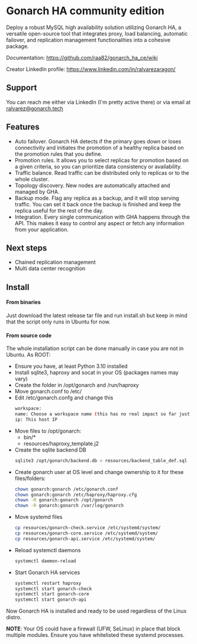 # Gonarch HA community edition

Deploy a robust MySQL high availability solution utilizing Gonarch HA, a versatile open-source tool that integrates proxy, load balancing, automatic failover, and replication management functionalities into a cohesive package.

Documentation: https://github.com/raa82/gonarch_ha_ce/wiki

Creator LinkedIn profile: https://www.linkedin.com/in/ralvarezaragon/ 

## Support
You can reach me either via LinkedIn (I'm pretty active there) or via email at ralvarez@gonarch.tech

## Features
- Auto failover. Gonarch HA detects if the primary goes down or loses connectivity and initiates the promotion of a healthy replica based on the promotion rules that you define.
- Promotion rules. It allows you to select replicas for promotion based on a given criteria, so you can prioritize data consistency or availability.
- Traffic balance. Read traffic can be distributed only to replicas or to the whole cluster.
- Topology discovery. New nodes are automatically attached and managed by GHA.
- Backup mode. Flag any replica as a backup, and it will stop serving traffic. You can set it back once the backup is finished and keep the replica useful for the rest of the day.
- Integration. Every single communication with GHA happens through the API. This makes it easy to control any aspect or fetch any information from your application.

## Next steps
- Chained replication management
- Multi data center recognition
  
## Install

#### From binaries
Just download the latest release tar file and run install.sh but keep in mind that the script only runs in Ubuntu for now.

#### From source code
The whole installation script can be done manually in case you are not in Ubuntu. As ROOT:
* Ensure you have, at least Python 3.10 installed
* Install sqlite3, haproxy and socat in your OS (packages names may vary)
* Create the folder in /opt/gonarch and /run/haproxy
* Move gonarch.conf to /etc/
* Edit /etc/gonarch.confg and change this
  ```bash
  workspace:
  name: Choose a workspace name (this has no real impact so far just pick up anything you want)
  ip: This host IP
  ```
* Move files to /opt/gonarch:
  - bin/*
  - resources/haproxy_template.j2
* Create the sqlite backend DB
  ```bash
  sqlite3 /opt/gonarch/backend.db < resources/backend_table_def.sql
  ```
* Create gonarch user at OS level and change ownership to it for these files/folders:
  ```bash
  chown gonarch:gonarch /etc/gonarch.conf
  chown gonarch:gonarch /etc/haproxy/haproxy.cfg
  chown -R gonarch:gonarch /opt/gonarch
  chown -R gonarch:gonarch /var/log/gonarch
  ```
* Move systemd files
  ```bash
  cp resources/gonarch-check.service /etc/systemd/system/
  cp resources/gonarch-core.service /etc/systemd/system/
  cp resources/gonarch-api.service /etc/systemd/system/
  ```
* Reload systemctl daemons
  ```bash
  systemctl daemon-reload
  ```
* Start Gonarch HA services
  ```bash
  systemctl restart haproxy
  systemctl start gonarch-check
  systemctl start gonarch-core
  systemctl start gonarch-api
  ```
Now Gonarch HA is installed and ready to be used regardless of the Linux distro.

**NOTE**: Your OS could have a firewall (UFW, SeLinux) in place that block multiple modules. Ensure you have whitelisted these systemd processes.



